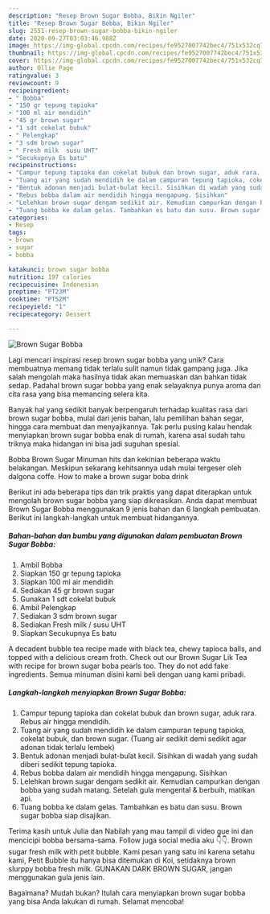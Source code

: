```yaml
---
description: "Resep Brown Sugar Bobba, Bikin Ngiler"
title: "Resep Brown Sugar Bobba, Bikin Ngiler"
slug: 2551-resep-brown-sugar-bobba-bikin-ngiler
date: 2020-09-27T03:03:46.988Z
image: https://img-global.cpcdn.com/recipes/fe9527007742bec4/751x532cq70/brown-sugar-bobba-foto-resep-utama.jpg
thumbnail: https://img-global.cpcdn.com/recipes/fe9527007742bec4/751x532cq70/brown-sugar-bobba-foto-resep-utama.jpg
cover: https://img-global.cpcdn.com/recipes/fe9527007742bec4/751x532cq70/brown-sugar-bobba-foto-resep-utama.jpg
author: Ollie Page
ratingvalue: 3
reviewcount: 9
recipeingredient:
- " Bobba"
- "150 gr tepung tapioka"
- "100 ml air mendidih"
- "45 gr brown sugar"
- "1 sdt cokelat bubuk"
- " Pelengkap"
- "3 sdm brown sugar"
- " Fresh milk  susu UHT"
- "Secukupnya Es batu"
recipeinstructions:
- "Campur tepung tapioka dan cokelat bubuk dan brown sugar, aduk rara. Rebus air hingga mendidih."
- "Tuang air yang sudah mendidih ke dalam campuran tepung tapioka, cokelat bubuk, dan brown sugar. (Tuang air sedikit demi sedikit agar adonan tidak terlalu lembek)"
- "Bentuk adonan menjadi bulat-bulat kecil. Sisihkan di wadah yang sudah diberi sedikit tepung tapioka."
- "Rebus bobba dalam air mendidih hingga mengapung. Sisihkan"
- "Lelehkan brown sugar dengam sedikit air. Kemudian campurkan dengan bobba yang sudah matang. Setelah gula mengental &amp; berbuih, matikan api."
- "Tuang bobba ke dalam gelas. Tambahkan es batu dan susu. Brown sugar bobba siap disajikan."
categories:
- Resep
tags:
- brown
- sugar
- bobba

katakunci: brown sugar bobba 
nutrition: 197 calories
recipecuisine: Indonesian
preptime: "PT23M"
cooktime: "PT52M"
recipeyield: "1"
recipecategory: Dessert

---
```



![Brown Sugar Bobba](https://img-global.cpcdn.com/recipes/fe9527007742bec4/751x532cq70/brown-sugar-bobba-foto-resep-utama.jpg)

Lagi mencari inspirasi resep brown sugar bobba yang unik? Cara membuatnya memang tidak terlalu sulit namun tidak gampang juga. Jika salah mengolah maka hasilnya tidak akan memuaskan dan bahkan tidak sedap. Padahal brown sugar bobba yang enak selayaknya punya aroma dan cita rasa yang bisa memancing selera kita.

Banyak hal yang sedikit banyak berpengaruh terhadap kualitas rasa dari brown sugar bobba, mulai dari jenis bahan, lalu pemilihan bahan segar, hingga cara membuat dan menyajikannya. Tak perlu pusing kalau hendak menyiapkan brown sugar bobba enak di rumah, karena asal sudah tahu triknya maka hidangan ini bisa jadi suguhan spesial.

Bobba Brown Sugar Minuman hits dan kekinian beberapa waktu belakangan. Meskipun sekarang kehitsannya udah mulai tergeser oleh dalgona coffe. How to make a brown sugar boba drink


Berikut ini ada beberapa tips dan trik praktis yang dapat diterapkan untuk mengolah brown sugar bobba yang siap dikreasikan. Anda dapat membuat Brown Sugar Bobba menggunakan 9 jenis bahan dan 6 langkah pembuatan. Berikut ini langkah-langkah untuk membuat hidangannya.

<!--inarticleads1-->

##### Bahan-bahan dan bumbu yang digunakan dalam pembuatan Brown Sugar Bobba:

1. Ambil  Bobba
1. Siapkan 150 gr tepung tapioka
1. Siapkan 100 ml air mendidih
1. Sediakan 45 gr brown sugar
1. Gunakan 1 sdt cokelat bubuk
1. Ambil  Pelengkap
1. Sediakan 3 sdm brown sugar
1. Sediakan  Fresh milk / susu UHT
1. Siapkan Secukupnya Es batu


A decadent bubble tea recipe made with black tea, chewy tapioca balls, and topped with a delicious cream froth. Check out our Brown Sugar Lik Tea with recipe for brown sugar boba pearls too. They do not add fake ingredients. Semua minuman disini kami beli dengan uang kami pribadi. 

<!--inarticleads2-->

##### Langkah-langkah menyiapkan Brown Sugar Bobba:

1. Campur tepung tapioka dan cokelat bubuk dan brown sugar, aduk rara. Rebus air hingga mendidih.
1. Tuang air yang sudah mendidih ke dalam campuran tepung tapioka, cokelat bubuk, dan brown sugar. (Tuang air sedikit demi sedikit agar adonan tidak terlalu lembek)
1. Bentuk adonan menjadi bulat-bulat kecil. Sisihkan di wadah yang sudah diberi sedikit tepung tapioka.
1. Rebus bobba dalam air mendidih hingga mengapung. Sisihkan
1. Lelehkan brown sugar dengam sedikit air. Kemudian campurkan dengan bobba yang sudah matang. Setelah gula mengental &amp; berbuih, matikan api.
1. Tuang bobba ke dalam gelas. Tambahkan es batu dan susu. Brown sugar bobba siap disajikan.


Terima kasih untuk Julia dan Nabilah yang mau tampil di video gue ini dan mencicipi bobba bersama-sama. Follow juga social media aku 👇👇. Brown sugar fresh milk with petit bubble. Kami pesan yang satu ini karena setahu kami, Petit Bubble itu hanya bisa ditemukan di Koi, setidaknya brown slurppy bobba fresh milk. GUNAKAN DARK BROWN SUGAR, jangan menggunakan gula jenis lain. 

Bagaimana? Mudah bukan? Itulah cara menyiapkan brown sugar bobba yang bisa Anda lakukan di rumah. Selamat mencoba!

